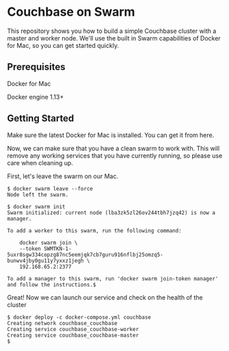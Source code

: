 # Couchbase on Swarm

This repository shows you how to build a simple Couchbase cluster with a master and worker node. We'll use the built in Swarm capabilities of Docker for Mac, so you can get started quickly.

## Prerequisites

Docker for Mac

Docker engine 1.13+

## Getting Started

Make sure the latest Docker for Mac is installed. You can get it from here.

Now, we can make sure that you have a clean swarm to work with. This will remove any working services that you have currently running, so please use care when cleaning up.

First, let's leave the swarm on our Mac.

```
$ docker swarm leave --force
Node left the swarm.
```

```
$ docker swarm init
Swarm initialized: current node (lba3zk5zl26ov244tbh7jzq42) is now a manager.

To add a worker to this swarm, run the following command:

    docker swarm join \
    --token SWMTKN-1-5uxr8sgw334copzg87nc5eemjqk7cb7guru916nflbj25omzq5-bunwv4jby0gu11y7yxxz1jegh \
    192.168.65.2:2377

To add a manager to this swarm, run 'docker swarm join-token manager' and follow the instructions.$
```

Great! Now we can launch our service and check on the health of the cluster

```
$ docker deploy -c docker-compose.yml couchbase
Creating network couchbase_couchbase
Creating service couchbase_couchbase-worker
Creating service couchbase_couchbase-master
$
```
